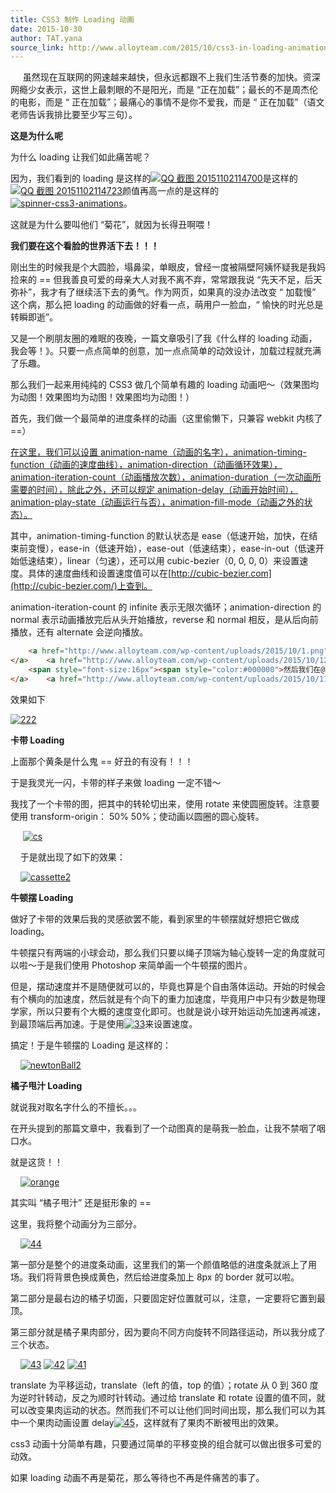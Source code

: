 ```yaml
---
title: CSS3 制作 Loading 动画
date: 2015-10-30
author: TAT.yana
source_link: http://www.alloyteam.com/2015/10/css3-in-loading-animation/
---
```


<!-- {% raw %} - for jekyll -->

     虽然现在互联网的网速越来越快，但永远都跟不上我们生活节奏的加快。资深网瘾少女表示，这世上最刺眼的不是阳光，而是 “正在加载”；最长的不是周杰伦的电影，而是 “ 正在加载”；最痛心的事情不是你不爱我，而是 “ 正在加载”（语文老师告诉我排比要至少写三句）。

**这是为什么呢**

为什么 loading 让我们如此痛苦呢？

因为，我们看到的 loading 是这样的[![QQ 截图 20151102114700](http://www.alloyteam.com/wp-content/uploads/2015/10/QQ截图20151102114700.png)](http://www.alloyteam.com/wp-content/uploads/2015/10/QQ截图20151102114700.png)是这样的[![QQ 截图 20151102114723](http://www.alloyteam.com/wp-content/uploads/2015/10/QQ截图20151102114723.png)](http://www.alloyteam.com/wp-content/uploads/2015/10/QQ截图20151102114723.png)颜值再高一点的是这样的[![spinner-css3-animations](http://www.alloyteam.com/wp-content/uploads/2015/10/spinner-css3-animations.png)](http://www.alloyteam.com/wp-content/uploads/2015/10/spinner-css3-animations.png)。

这就是为什么要叫他们 “菊花”，就因为长得丑啊喂！

**我们要在这个看脸的世界活下去！！！**

 刚出生的时候我是个大圆脸，塌鼻梁，单眼皮，曾经一度被隔壁阿姨怀疑我是我妈捡来的 == 但我善良可爱的母亲大人对我不离不弃，常常跟我说 “先天不足，后天弥补”，我才有了继续活下去的勇气。作为网页，如果真的没办法改变 “ 加载慢” 这个病，那么把 loading 的动画做的好看一点，萌用户一脸血，“ 愉快的时光总是转瞬即逝”。

 又是一个刷朋友圈的难眠的夜晚，一篇文章吸引了我《什么样的 loading 动画，我会等！》。只要一点点简单的创意，加一点点简单的动效设计，加载过程就充满了乐趣。

 那么我们一起来用纯纯的 CSS3 做几个简单有趣的 loading 动画吧～（效果图均为动图！效果图均为动图！效果图均为动图！）

 首先，我们做一个最简单的进度条样的动画（这里偷懒下，只兼容 webkit 内核了 ==）

 [在这里，我们可以设置 animation-name（动画的名字），animation-timing-function（动画的速度曲线），animation-direction（动画循环效果），animation-iteration-count（动画播放次数），animation-duration（一次动画所需要的时间），除此之外，还可以规定 animation-delay（动画开始时间），animation-play-state（动画运行与否），animation-fill-mode（动画之外的状态）。](http://www.alloyteam.com/wp-content/uploads/2015/10/1.png)

 其中，animation-timing-function 的默认状态是 ease（低速开始，加快，在结束前变慢），ease-in（低速开始），ease-out（低速结束），ease-in-out（低速开始低速结束），linear（匀速），还可以用 cubic-bezier（0, 0, 0, 0）来设置速度。具体的速度曲线和设置速度值可以在[http://cubic-bezier.com](http://cubic-bezier.com/)上查到。

 animation-iteration-count 的 infinite 表示无限次循环；animation-direction 的 normal 表示动画播放完后从头开始播放，reverse 和 normal 相反，是从后向前播放，还有 alternate 会逆向播放。

```html
    <a href="http://www.alloyteam.com/wp-content/uploads/2015/10/1.png"><img alt="1" class="alignnone size-medium wp-image-8625" src="http://www.alloyteam.com/wp-content/uploads/2015/10/1-300x86.png" style="height:115px; width:400px" />
</a>    <a href="http://www.alloyteam.com/wp-content/uploads/2015/10/12.png"><img alt="12" class="alignnone size-medium wp-image-8623" src="http://www.alloyteam.com/wp-content/uploads/2015/10/12-300x267.png" style="height:356px; width:400px" />
    <span style="font-size:16px"><span style="color:#000000">然后我们在@keyframes中规定动画效果，由于是直线进行，所以只有开始和结束两个状态就OK了。</span></span>
</a>    <a href="http://www.alloyteam.com/wp-content/uploads/2015/10/111.png"><img alt="11" class="alignnone size-medium wp-image-8631" src="http://www.alloyteam.com/wp-content/uploads/2015/10/111-300x162.png" style="height:162px; width:300px" /></a>
```

 效果如下

[![222](http://www.alloyteam.com/wp-content/uploads/2015/10/222-300x103.gif)](http://www.alloyteam.com/wp-content/uploads/2015/10/222.gif)

**卡带 Loading**

 上面那个黄条是什么鬼 == 好丑的有没有！！！

 于是我灵光一闪，卡带的样子来做 loading 一定不错～

 我找了一个卡带的图，把其中的转轮切出来，使用 rotate 来使圆圈旋转。注意要使用 transform-origin： 50% 50%；使动画以圆圈的圆心旋转。

     [![cs](http://www.alloyteam.com/wp-content/uploads/2015/10/cs-300x206.png)](http://www.alloyteam.com/wp-content/uploads/2015/10/cs.png)

    于是就出现了如下的效果：

    [![cassette2](http://www.alloyteam.com/wp-content/uploads/2015/10/cassette2-300x148.gif)](http://www.alloyteam.com/wp-content/uploads/2015/10/cassette2.gif)

**牛顿摆 Loading**

 做好了卡带的效果后我的灵感欲罢不能，看到家里的牛顿摆就好想把它做成 loading。

 牛顿摆只有两端的小球会动，那么我们只要以绳子顶端为轴心旋转一定的角度就可以啦～于是我们使用 Photoshop 来简单画一个牛顿摆的图片。

 但是，摆动速度并不是随便就可以的，毕竟也算是个自由落体运动。开始的时候会有个横向的加速度，然后就是有个向下的重力加速度，毕竟用户中只有少数是物理学家，所以只要有个大概的速度变化即可。也就是说小球开始运动先加速再减速，到最顶端后再加速。于是使用[![33](http://www.alloyteam.com/wp-content/uploads/2015/10/33-300x24.png)](http://www.alloyteam.com/wp-content/uploads/2015/10/33.png)来设置速度。

 搞定！于是牛顿摆的 Loading 是这样的：

    [![newtonBall2](http://www.alloyteam.com/wp-content/uploads/2015/10/newtonBall2-300x148.gif)](http://www.alloyteam.com/wp-content/uploads/2015/10/newtonBall2.gif)

**橘子甩汁 Loading**

 就说我对取名字什么的不擅长。。。

 在开头提到的那篇文章中，我看到了一个动图真的是萌我一脸血，让我不禁咽了咽口水。

 就是这货！！

    [![orange](http://www.alloyteam.com/wp-content/uploads/2015/10/orange-300x130.gif)](http://www.alloyteam.com/wp-content/uploads/2015/10/orange.gif) 

 其实叫 “橘子甩汁” 还是挺形象的 ==

 这里，我将整个动画分为三部分。

    [![44](http://www.alloyteam.com/wp-content/uploads/2015/10/44-300x158.png)](http://www.alloyteam.com/wp-content/uploads/2015/10/44.png)

 第一部分是整个的进度条动画，这里我们的第一个颜值略低的进度条就派上了用场。我们将背景色换成黄色，然后给进度条加上 8px 的 border 就可以啦。

 第二部分是最右边的橘子切面，只要固定好位置就可以，注意，一定要将它置到最顶。

 第三部分就是橘子果肉部分，因为要向不同方向旋转不同路径运动，所以我分成了三个状态。

    [![43](http://www.alloyteam.com/wp-content/uploads/2015/10/43-300x119.png)](http://www.alloyteam.com/wp-content/uploads/2015/10/43.png) [![42](http://www.alloyteam.com/wp-content/uploads/2015/10/42-300x119.png)](http://www.alloyteam.com/wp-content/uploads/2015/10/42.png) [![41](http://www.alloyteam.com/wp-content/uploads/2015/10/41-300x169.png)](http://www.alloyteam.com/wp-content/uploads/2015/10/41.png)

 translate 为平移运动，translate（left 的值，top 的值）；rotate 从 0 到 360 度为逆时针转动，反之为顺时针转动。通过给 translate 和 rotate 设置的值不同，就可以改变果肉运动的状态。然而我们不可以让他们同时间出现，那么我们可以为其中一个果肉动画设置 delay[![45](http://www.alloyteam.com/wp-content/uploads/2015/10/45-300x58.png)](http://www.alloyteam.com/wp-content/uploads/2015/10/45.png)，这样就有了果肉不断被甩出的效果。

 css3 动画十分简单有趣，只要通过简单的平移变换的组合就可以做出很多可爱的动效。

 如果 loading 动画不再是菊花，那么等待也不再是件痛苦的事了。


<!-- {% endraw %} - for jekyll -->